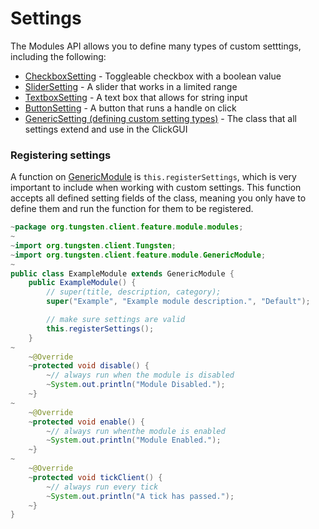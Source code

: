# Settings
The Modules API allows you to define many types of custom setttings, including the following:
- [CheckboxSetting](checkbox.md) - Toggleable checkbox with a boolean value
- [SliderSetting](slider.md) - A slider that works in a limited range
- [TextboxSetting](textbox.md) - A text box that allows for string input
- [ButtonSetting](button.md) - A button that runs a handle on click
- [GenericSetting (defining custom setting types)](generic.md) - The class that all settings extend and use in the ClickGUI

### Registering settings
A function on [GenericModule](../introduction.md) is `this.registerSettings`, which is very important to include when working with custom settings.
This function accepts all defined setting fields of the class, meaning you only have to define them and run the function for them to be registered.
```java
~package org.tungsten.client.feature.module.modules;
~
~import org.tungsten.client.Tungsten;
~import org.tungsten.client.feature.module.GenericModule;
~
public class ExampleModule extends GenericModule {
    public ExampleModule() {
        // super(title, description, category);
        super("Example", "Example module description.", "Default");

        // make sure settings are valid
        this.registerSettings();
    }
~
    ~@Override
    ~protected void disable() {
        ~// always run when the module is disabled
        ~System.out.println("Module Disabled.");
    ~}
~
    ~@Override
    ~protected void enable() {
        ~// always run whenthe module is enabled
        ~System.out.println("Module Enabled.");
    ~}
~
    ~@Override
    ~protected void tickClient() {
        ~// always run every tick
        ~System.out.println("A tick has passed.");
    ~}
}
```